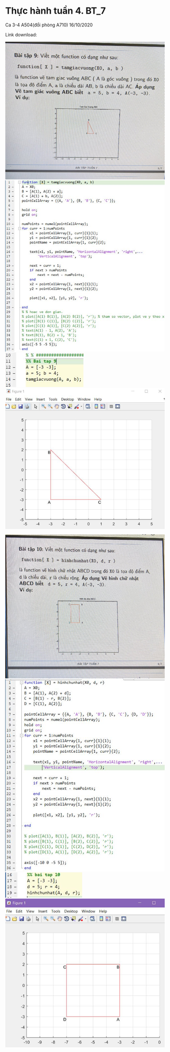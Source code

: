 # Thực hành tuần 4. BT_7

Ca 3-4 A504(đổi phòng A710) 16/10/2020

Link download: 

![App](./HinhAnh/Debai_HinhAnh/BT_7_9.JPG)
![App](./HinhAnh/BaiLam_HinhAnh/GBT_7_9.JPG)
![App](./HinhAnh/BaiLam_HinhAnh/GBT_7_9_run.JPG)
![App](./HinhAnh/BaiLam_HinhAnh/GBT_7_9_ketqua.JPG)

![App](./HinhAnh/Debai_HinhAnh/BT_7_10.JPG)
![App](./HinhAnh/BaiLam_HinhAnh/GBT_7_10.JPG)
![App](./HinhAnh/BaiLam_HinhAnh/GBT_7_10_run.JPG)
![App](./HinhAnh/BaiLam_HinhAnh/GBT_7_10_ketqua.JPG)

